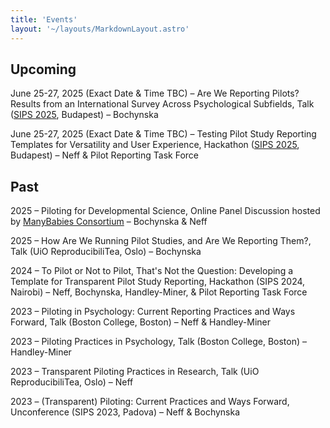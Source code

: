 ```yaml
---
title: 'Events'
layout: '~/layouts/MarkdownLayout.astro'
---
```


## Upcoming
June 25-27, 2025 (Exact Date & Time TBC) – Are We Reporting Pilots? Results from an International Survey Across Psychological Subfields, Talk ([SIPS 2025](https://www.improvingpsych.org/SIPS2025/), Budapest) – Bochynska

June 25-27, 2025 (Exact Date & Time TBC) – Testing Pilot Study Reporting Templates for Versatility and User Experience, Hackathon ([SIPS 2025](https://www.improvingpsych.org/SIPS2025/), Budapest) – Neff & Pilot Reporting Task Force


## Past
2025 – Piloting for Developmental Science, Online Panel Discussion hosted by [ManyBabies Consortium](https://manybabies.org/events/) – Bochynska & Neff

2025 – How Are We Running Pilot Studies, and Are We Reporting Them?, Talk (UiO ReproducibiliTea, Oslo) – Bochynska

2024 – To Pilot or Not to Pilot, That's Not the Question: Developing a Template for Transparent Pilot Study Reporting, Hackathon (SIPS 2024, Nairobi) – Neff, Bochynska, Handley-Miner, & Pilot Reporting Task Force

2023 – Piloting in Psychology: Current Reporting Practices and Ways Forward, Talk (Boston College, Boston) – Neff & Handley-Miner

2023 – Piloting Practices in Psychology, Talk (Boston College, Boston) – Handley-Miner

2023 – Transparent Piloting Practices in Research, Talk (UiO ReproducibiliTea, Oslo) – Neff

2023 – (Transparent) Piloting: Current Practices and Ways Forward, Unconference (SIPS 2023, Padova) – Neff & Bochynska

